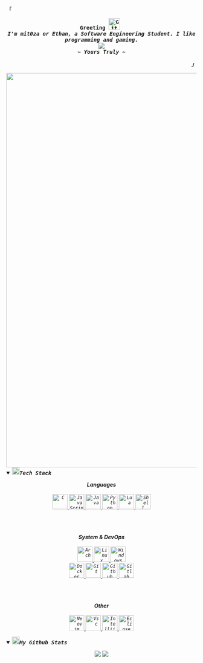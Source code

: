 
<div align="justify">

<!-- Profile -->
<p align="left"><strong><samp>「</samp></strong></p>
  <p align="center">
    <samp>
      <b>
        Greeting
        <img src="https://media.giphy.com/media/W5eoZHPpUx9sapR0eu/giphy.gif" width="30px" alt="Git"/>&nbsp;<i>
      <br>
        I'm mit0za or Ethan, a Software Engineering Student. I like programming and gaming.
      </b>
      <br>
        <image src="https://readme-typing-svg.herokuapp.com?font=Iosevka&weight=300&size=16&pause=1000&color=F710DF&width=400&lines=I+do+it+for+the+stars.">
      <br>
      <b>
        ~ Yours Truly ~
      </b>
    </samp>
  </p>
<p align="right"><strong><samp>」</samp></strong></p>

<!--horizontal divider(gradiant)-->
<img src="https://user-images.githubusercontent.com/73097560/115834477-dbab4500-a447-11eb-908a-139a6edaec5c.gif" width="1045">


<!-- About me -->
<details open>
<summary><img src="https://media2.giphy.com/media/QssGEmpkyEOhBCb7e1/giphy.gif?cid=ecf05e47a0n3gi1bfqntqmob8g9aid1oyj2wr3ds3mg700bl&rid=giphy.gif" width="20px" height="20px"><samp><b>Tech Stack</b></samp></summary>
<p align="center">
<b>Languages</b>
  <br>
  <br>
  <!-- C -->
  <a href="https://en.wikipedia.org/wiki/C_(programming_language)" target="_blank">
    <code><img src="https://img.icons8.com/?size=512&id=40670&format=png" alt="C" height="40"/></code>
  </a>
  <!-- JavaScript -->
  <a href="https://developer.mozilla.org/en-US/docs/Web/JavaScript" target="_blank">
    <code><img src="https://img.icons8.com/?size=512&id=108784&format=png" alt="JavaScript" height="40"/></code>
  </a>
  </a>
  <!-- Java -->
  <a href="https://www.java.com" target="_blank">
    <code><img src="https://img.icons8.com/?size=512&id=13679&format=png" alt="Java" height="40"/></code>
  </a>
  <!-- Python -->
  <a href="https://www.python.org/" target="_blank">
    <code><img src="https://img.icons8.com/?size=512&id=13441&format=png" alt="Python" height="40"/></code>
  </a>
  <!-- Lua -->
    <a href="https://www.lua.org/" target="_blank">
    <code><img src="https://img.icons8.com/?size=512&id=KppI8aNv6oQe&format=png" alt="Lua" height="40"/></code>
  </a>
  <!-- Shell -->
      <a href="https://en.wikipedia.org/wiki/Bash_(Unix_shell)" target="_blank">
    <code><img src="https://img.icons8.com/?size=512&id=9MJf0ngDwS8z&format=png" alt="Shell" height="40"/></code>
  </a>
</p>

<br>
<br>


<p align="center">
  <b>System & DevOps</b>
  <br>
  <br>
<!-- Arch -->
    <a href="https://archlinux.org/" target="_blank">
    <code><img src="https://www.shareicon.net/data/2015/09/16/101867_archlinux_512x512.png" alt="Arch" height="40"/></code>
  </a>	
    <!-- Linux -->
  <a href="https://en.wikipedia.org/wiki/Linux" target="_blank">
    <code><img src="https://img.icons8.com/?size=512&id=17842&format=png" alt="Linux" height="40"/></code>
  </a>
  <!-- Windows 10 -->
  <a href="https://en.wikipedia.org/wiki/Microsoft_Windows" target="_blank">
    <code><img src="https://img.icons8.com/?size=512&id=108792&format=png" alt="Windows" height="40"/></code>
  </a>
  <br>
  <!-- Docker -->
  <a href="https://docker.com" target="_blank">
    <code><img src="https://img.icons8.com/?size=512&id=22813&format=png" alt="Docker" height="40"/></code>
  </a>
  <!-- Git -->
  <a href="https://git-scm.com/" target="_blank">
    <code><img src="https://img.icons8.com/?size=512&id=20906&format=png" alt="Git" height="40"/></code>
  </a>
  <!-- Github -->
  <a href="https://github.com/" target="_blank">
    <code><img src="https://img.icons8.com/?size=512&id=63777&format=png" alt="Github" height="40"/></code>
  </a>
    <!-- Git -->
  <a href="https://gitlab.com/" target="_blank">
    <code><img src="https://img.icons8.com/?size=512&id=34886&format=png" alt="Gitlab" height="40"/></code>
  </a>
</p>

<br>
<br>

<p align="center">
  <b>Other</b>
  <br>
  <br>
  <!-- Neovim -->
  <a href="https://neovim.io/" target="_blank">
    <code><img src="https://upload.wikimedia.org/wikipedia/commons/3/3a/Neovim-mark.svg" alt="Neovim" height="40"/></code>
        <!-- VSC -->
  <a href="https://code.visualstudio.com/" target="_blank">
    <code><img src="https://img.icons8.com/?size=512&id=9OGIyU8hrxW5&format=png" alt="Vsc" height="40"/></code>
      <!-- Intellij -->
  <a href="https://www.jetbrains.com/idea/" target="_blank">
    <code><img src="https://img.icons8.com/?size=512&id=61466&format=png" alt="Intellij" height="40"/></code>
     <!-- Eclipse -->
  <a href="https://www.eclipse.org/" target="_blank">
    <code><img src="https://img.icons8.com/?size=512&id=pcHtLiSbkmzw&format=png" alt="Eclipse" height="40"/></code>
    
  </a>
  </a>
</p>
</details>




<details open>
<summary><img src="https://media3.giphy.com/media/v1.Y2lkPTc5MGI3NjExNGZlNzZmZjc5Mzc2M2JmNmM4MDZiYjU2ODgyYThiZjE1ODNlMGVkNiZlcD12MV9pbnRlcm5hbF9naWZzX2dpZklkJmN0PXM/KzJkzjggfGN5Py6nkT/giphy.gif" width="20px" height="20px"><samp><b>My Github Stats</b></samp></summary>
<p align = "center">
  <img src = "https://github-readme-stats.vercel.app/api?username=mit0za&theme=bear&show_icons=true">
  <img src = "https://github-readme-stats.vercel.app/api/top-langs/?username=mit0za&theme=bear">
</p>
</details>



